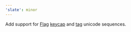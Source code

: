 ```yaml
---
'slate': minor
---
```


Add support for [Flag](https://emojipedia.org/emoji-flag-sequence/) [keycap](https://emojipedia.org/emoji-keycap-sequence/) and [tag](https://emojipedia.org/emoji-tag-sequence/) unicode sequences.
